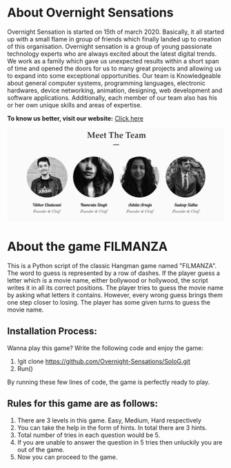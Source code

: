# About Overnight Sensations


Overnight Sensation is started on 15th of march 2020. Basically, it all started up with a small flame in group of friends which finally landed up to creation of  this organisation.
       Overnight sensation is a group of young passionate technology experts who are always excited about the latest digital trends. We work as a family which gave us unexpected results within a short span of time and opened the doors for us to many great projects and allowing us to expand into some exceptional opportunities.
        Our team is Knowledgeable about general computer systems, programming languages, electronic hardwares, device networking, animation, designing, web development and software applications. Additionally, each member of our team also has his or her own unique skills and areas of expertise.

**To know us better, visit our website:** [Click here](https://sensationsovernigh.wixsite.com/overnightsensations)

![](images/Capture.JPG)


# About the game FILMANZA

This is a Python script of the classic Hangman game named "FILMANZA". The word to guess is represented by a row of dashes. If the player guess a letter which is a movie name, either bollywood or hollywood, the script writes it in all its correct positions. The player tries to guess the movie name by asking what letters it contains. However, every wrong guess brings them one step closer to losing. The player has some given turns to guess the movie name.


## Installation Process:

Wanna play this game? Write the following code and enjoy the game:
  1.	!git clone https://github.com/Overnight-Sensations/SoloG.git
  2.	Run()
  
  By running these few lines of code, the game is perfectly ready to play.


## Rules for this game are as follows:

  1.	There are 3 levels in this game. Easy, Medium, Hard respectively
  2.	You can take the help in the form of hints. In total there are 3 hints.
  3.	Total number of tries in each question would be 5.
  4.	If you are unable to answer the question in 5 tries then unluckily you are out of the game.
  5.	Now you can proceed to the game.


